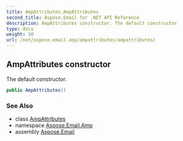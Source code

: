 ```yaml
---
title: AmpAttributes.AmpAttributes
second_title: Aspose.Email for .NET API Reference
description: AmpAttributes constructor. The default constructor
type: docs
weight: 10
url: /net/aspose.email.amp/ampattributes/ampattributes/
---
```

## AmpAttributes constructor

The default constructor.

```csharp
public AmpAttributes()
```

### See Also

* class [AmpAttributes](../)
* namespace [Aspose.Email.Amp](../../ampattributes/)
* assembly [Aspose.Email](../../../)


